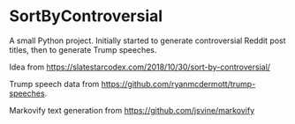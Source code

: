 # SortByControversial
A small Python project. Initially started to generate controversial Reddit post titles, then to generate Trump speeches. 

Idea from https://slatestarcodex.com/2018/10/30/sort-by-controversial/

Trump speech data from https://github.com/ryanmcdermott/trump-speeches. 

Markovify text generation from https://github.com/jsvine/markovify

